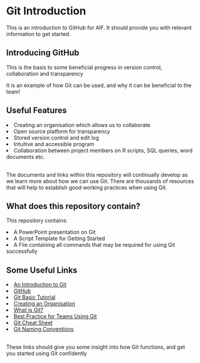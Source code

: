 <!DOCTYPE html>
<html>
<h1>Git Introduction</h1>
<head>
This is an introduction to GitHub for AIF. It should provide you with relevant information to get started.
</head>
<body>
<h2>Introducing GitHub</h2>
<p>This is the basis to some beneficial progress in version control, collaboration and transparency</p>
<p>It is an example of how Git can be used, and why it can be beneficial to the team!</p>
<h2>Useful Features</h2>
<li>Creating an organisation which allows us to collaborate</li>
<li>Open source platform for transparency</li>
<li>Stored version control and edit log</li>
<li>Intuitive and accessible program</li>
<li>Collaboration between project members on R scripts, SQL queries, word documents etc.</li>
<br>
<p>The documents and links within this repository will continually develop as we learn more about how we can use Git. There are thousands of resources that will help to establish good working practices when using Git.</p>
<h2>What does this repository contain?</h2>
<p>This repository contains:</p> 
<li>A PowerPoint presentation on Git</li>
<li>A Script Template for Getting Started</li> 
<li>A File containing all commands that may be required for using Git successfully</li>
<h2>Some Useful Links</h2>
<li> <a href="https://www.freecodecamp.org/news/what-is-git-and-how-to-use-it-c341b049ae61/">An Introduction to Git</a></li>
<li><a href="https://github.com/">GitHub</a></li>
<li><a href="https://www.w3schools.com/git/default.asp">Git Basic Tutorial</a></li>
<li><a href="https://docs.github.com/en/organizations"> Creating an Organisation</a></li>
<li><a href="https://www.git-scm.com/book/en/v2/Getting-Started-What-is-Git%3F">What is Git?</a></li>
<li><a href="https://opensource.com/article/20/7/git-best-practices#:~:text=6%20best%20practices%20for%20teams%20using%20Git%201,executable%20print%20the%20tag%20...%207%20Conclusion%20">Best Practice for Teams Using Git</a></li>
<li><a href="https://about.gitlab.com/images/press/git-cheat-sheet.pdf">Git Cheat Sheet</a></li>
<li><a href="https://codingsight.com/git-branching-naming-convention-best-practices/#:~:text=Git%20Branching%20Naming%20Convention%201%201.%20Start%20branch,Avoid%20long%20descriptive%20names%20for%20long-lived%20branches%20">Git Naming Conventions</a></li>
<br>
<p>These links should give you some insight into how Git functions, and get you started using Git confidently<p>
</body>
</html>
